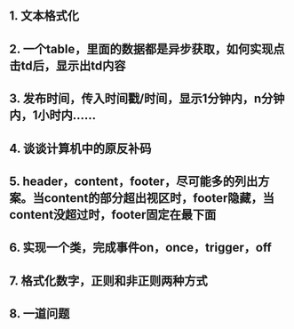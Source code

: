 ## 1. 文本格式化

## 2. 一个table，里面的数据都是异步获取，如何实现点击td后，显示出td内容

## 3. 发布时间，传入时间戳/时间，显示1分钟内，n分钟内，1小时内……

## 4. 谈谈计算机中的原反补码

## 5. header，content，footer，尽可能多的列出方案。当content的部分超出视区时，footer隐藏，当content没超过时，footer固定在最下面

## 6. 实现一个类，完成事件on，once，trigger，off

## 7. 格式化数字，正则和非正则两种方式

## 8. 一道问题